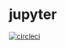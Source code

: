 # jupyter

[![circleci][circleci]](https://circleci.com/gh/vektorcloud/jupyter)

[circleci]: https://img.shields.io/circleci/build/gh/vektorcloud/jupyter?color=1dd6c9&logo=CircleCI&logoColor=1dd6c9&style=for-the-badge "jupyter"
